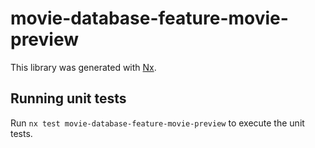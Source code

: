 # movie-database-feature-movie-preview

This library was generated with [Nx](https://nx.dev).

## Running unit tests

Run `nx test movie-database-feature-movie-preview` to execute the unit tests.
